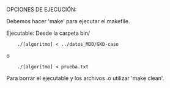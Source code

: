 OPCIONES DE EJECUCIÓN:

Debemos hacer 'make' para ejecutar el makefile.

Ejecutable:
    Desde la carpeta bin/ 

        ./[algoritmo] < ../datos_MDD/GKD-caso

o

        ./[algoritmo] < prueba.txt

Para borrar el ejecutable y los archivos .o utilizar 'make clean'.
